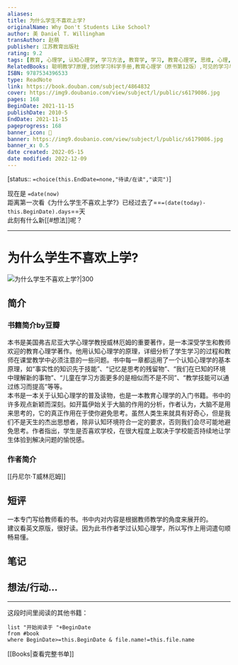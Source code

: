```yaml
---
aliases: 
title: 为什么学生不喜欢上学?
originalName: Why Don't Students Like School?
author: 美 Daniel T. Willingham
transAuthor: 赵萌
publisher: 江苏教育出版社
rating: 9.2
tags: [教育, 心理学, 认知心理学, 学习方法, 教育学, 学习, 教育心理学, 思维, 心理, 育儿, book]
RelatedBooks: 聪明教学7原理,剑桥学习科学手册,教育心理学（原书第12版）,可见的学习与学习科学,人是如何学习的（扩展版）,奖励的惩罚,成功，动机与目标,态度改变与社会影响,改变,认知心理学及其启示
ISBN: 9787534396533
type: ReadNote
link: https://book.douban.com/subject/4864832
cover: https://img9.doubanio.com/view/subject/l/public/s6179086.jpg
pages: 168
BeginDate: 2021-11-15
publishDate: 2010-5
EndDate: 2021-11-15
pageprogress: 168
banner_icon: 📖
banner: https://img9.doubanio.com/view/subject/l/public/s6179086.jpg
banner_x: 0.5
date created: 2022-05-15
date modified: 2022-12-09
---
```


[status:: `=choice(this.EndDate=none,"待读/在读","读完")`]

现在是 `=date(now)`  
距离第一次看《为什么学生不喜欢上学?》已经过去了==`=(date(today)-this.BeginDate).days`==天  
此刻有什么新[[#想法]]呢？


---

# 为什么学生不喜欢上学?

![为什么学生不喜欢上学?|300](https://img9.doubanio.com/view/subject/l/public/s6179086.jpg)

## 简介

### 书籍简介by豆瓣

本书是美国弗吉尼亚大学心理学教授威林厄姆的重要著作，是一本深受学生和教师欢迎的教育心理学著作。他用认知心理学的原理，详细分析了学生学习的过程和教师在课堂教学中必须注意的一些问题。书中每一章都运用了一个认知心理学的基本原理，如“事实性的知识先于技能”、“记忆是思考的残留物”、“我们在已知的环境中理解新的事物”、“儿童在学习方面更多的是相似而不是不同”、“教学技能可以通过练习而提高”等等。  
本书是一本关于认知心理学的普及读物，也是一本教育心理学的入门书籍。书中的许多观点新颖而深刻。如开篇伊始关于大脑的作用的分析，作者认为，大脑不是用来思考的，它的真正作用在于使你避免思考。虽然人类生来就具有好奇心，但是我们不是天生的杰出思想者，除非认知环境符合一定的要求，否则我们会尽可能地避免思考。作者指出，学生是否喜欢学校，在很大程度上取决于学校能否持续地让学生体验到解决问题的愉悦感。

### 作者简介

[[丹尼尔·T威林厄姆]]

## 短评

一本专门写给教师看的书。书中内对内容是根据教师教学的角度来展开的。  
建议看英文原版，很好读。因为此书作者学过认知心理学，所以写作上用词遣句顺畅易懂。

## 笔记

## 想法/行动…




---

这段时间里阅读的其他书籍：

```dataview
list "开始阅读于 "+BeginDate
from #book 
where BeginDate>=this.BeginDate & file.name!=this.file.name
```

[[Books|查看完整书单]]
